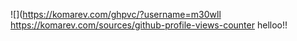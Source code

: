 ![](https://komarev.com/ghpvc/?username=m30wll
https://komarev.com/sources/github-profile-views-counter
helloo!!

